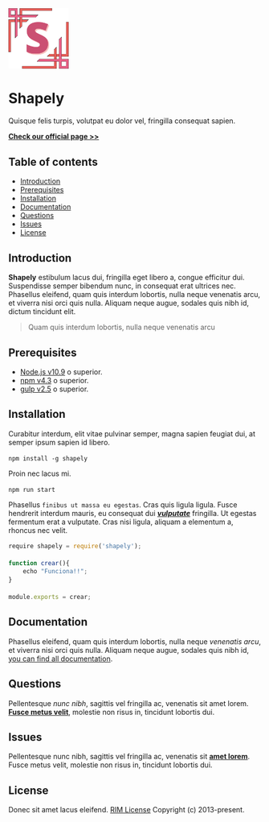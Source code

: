 <div style="align:center;margin-bottom:30px">
    <img src="logo.png" alt="logotipo">
    <h1>Shapely</h1>
    <p>Quisque felis turpis, volutpat eu dolor vel, fringilla consequat sapien.</p>
    <b><a href="https://www.google.com">Check our official page >></a></b>    
</div>

## Table of contents

- [Introduction](#introduction) 
- [Prerequisites](#prerequisites)
- [Installation](#installation)
- [Documentation](#documentation)
- [Questions](#questions)
- [Issues](#issues)
- [License](#license)

## Introduction

**Shapely** estibulum lacus dui, fringilla eget libero a, congue efficitur dui. Suspendisse semper bibendum nunc, in consequat erat ultrices nec. Phasellus eleifend, quam quis interdum lobortis, nulla neque venenatis arcu, et viverra nisi orci quis nulla. Aliquam neque augue, sodales quis nibh id, dictum tincidunt elit.

> Quam quis interdum lobortis, nulla neque venenatis arcu
 
## Prerequisites

- [Node.js v10.9](https://nodejs.org/es/) o superior. 
- [npm v4.3](https://www.npmjs.com/) o superior.
- [gulp v2.5](https://gulpjs.com/) o superior.

## Installation

Curabitur interdum, elit vitae pulvinar semper, magna sapien feugiat dui, at semper ipsum sapien id libero. 

`npm install -g shapely `

Proin nec lacus mi.

`npm run start `

Phasellus `finibus ut massa eu egestas`. Cras quis ligula ligula. Fusce hendrerit interdum mauris, eu consequat dui [**_vulputate_**](https://www.google.com) fringilla. Ut egestas fermentum erat a vulputate. Cras nisi ligula, aliquam a elementum a, rhoncus nec velit.

```javascript
require shapely = require('shapely');

function crear(){
    echo "Funciona!!";
} 

module.exports = crear;
```

## Documentation

Phasellus eleifend, quam quis interdum lobortis, nulla neque _venenatis arcu_, et viverra nisi orci quis nulla. Aliquam neque augue, sodales quis nibh id, [you can find all documentation](https://www.google.com).


## Questions

Pellentesque *nunc nibh*, sagittis vel fringilla ac, venenatis sit amet lorem. [**Fusce metus velit**](https://www.google.com), molestie non risus in, tincidunt lobortis dui. 

## Issues

Pellentesque nunc nibh, sagittis vel fringilla ac, venenatis sit [**amet lorem**](https://www.google.com). Fusce metus velit, molestie non risus in, tincidunt lobortis dui. 

## License

Donec sit amet lacus eleifend. [RIM License](https://www.google.com) Copyright (c) 2013-present.




